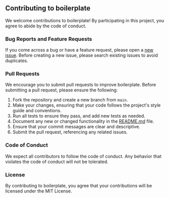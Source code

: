 ## Contributing to boilerplate

We welcome contributions to boilerplate! By participating in this project, you agree to abide by the code of conduct.

### Bug Reports and Feature Requests

If you come across a bug or have a feature request, please open a [new issue](https://github.com/uamedwed/presale-web3-solidity/issues/new). Before creating a new issue, please search existing issues to avoid duplicates.

### Pull Requests

We encourage you to submit pull requests to improve boilerplate. Before submitting a pull request, please ensure the following:

1. Fork the repository and create a new branch from `main`.
2. Make your changes, ensuring that your code follows the project's style guide and conventions.
3. Run all tests to ensure they pass, and add new tests as needed.
4. Document any new or changed functionality in the [README.md](https://github.com/uamedwed/presale-web3-solidity/blob/main/README.md) file.
5. Ensure that your commit messages are clear and descriptive.
6. Submit the pull request, referencing any related issues.

### Code of Conduct

We expect all contributors to follow the code of conduct. Any behavior that violates the code of conduct will not be tolerated.

### License

By contributing to boilerplate, you agree that your contributions will be licensed under the MIT License.
